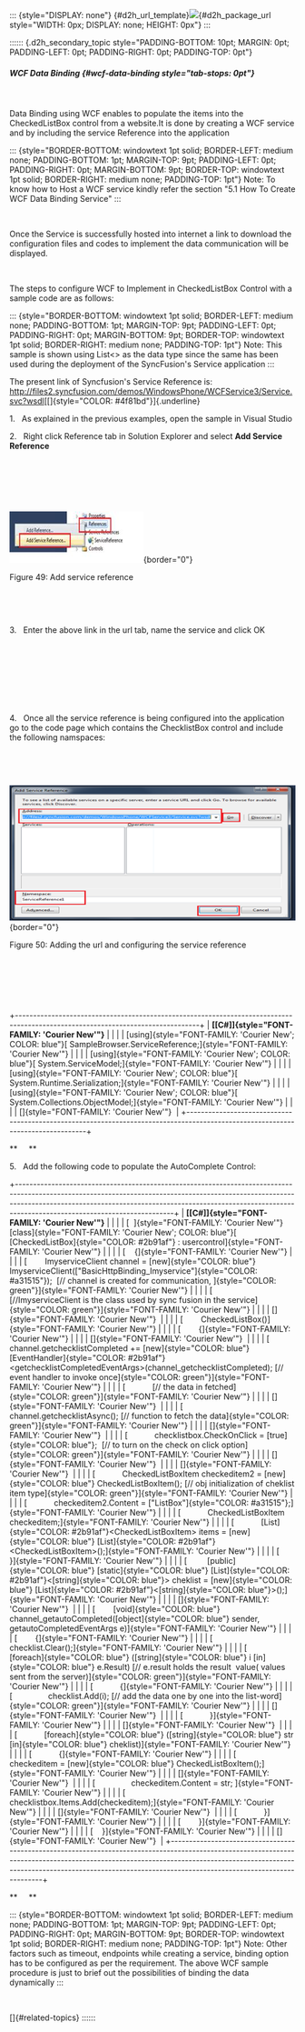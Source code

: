::: {style="DISPLAY: none"}
[](ms-xhelp:///?Id=d2h_url_template){#d2h_url_template}![](!package_url!){#d2h_package_url style="WIDTH: 0px; DISPLAY: none; HEIGHT: 0px"}
:::

:::::: {.d2h_secondary_topic style="PADDING-BOTTOM: 10pt; MARGIN: 0pt; PADDING-LEFT: 0pt; PADDING-RIGHT: 0pt; PADDING-TOP: 0pt"}
##### WCF Data Binding {#wcf-data-binding style="tab-stops: 0pt"}

 

Data Binding using WCF enables to populate the items into the CheckedListBox control from a website.It is done by creating a WCF service and by including the service Reference into the application

::: {style="BORDER-BOTTOM: windowtext 1pt solid; BORDER-LEFT: medium none; PADDING-BOTTOM: 1pt; MARGIN-TOP: 9pt; PADDING-LEFT: 0pt; PADDING-RIGHT: 0pt; MARGIN-BOTTOM: 9pt; BORDER-TOP: windowtext 1pt solid; BORDER-RIGHT: medium none; PADDING-TOP: 1pt"}
Note: To know how to Host a WCF service kindly refer the section "5.1 How To Create WCF Data Binding Service"
:::

 

Once the Service is successfully hosted into internet a link to download the configuration files and codes to implement the data communication will be displayed.

 

The steps to configure WCF to Implement in CheckedListBox Control with a sample code are as follows:

::: {style="BORDER-BOTTOM: windowtext 1pt solid; BORDER-LEFT: medium none; PADDING-BOTTOM: 1pt; MARGIN-TOP: 9pt; PADDING-LEFT: 0pt; PADDING-RIGHT: 0pt; MARGIN-BOTTOM: 9pt; BORDER-TOP: windowtext 1pt solid; BORDER-RIGHT: medium none; PADDING-TOP: 1pt"}
Note: This sample is shown using List\<\> as the data type since the same has been used during the deployment of the SyncFusion's Service application
:::

The present link of Syncfusion's Service Reference is: <http://files2.syncfusion.com/demos/WindowsPhone/WCFService3/Service.svc?wsdl>[[]{style="COLOR: #4f81bd"}]{.underline}

1.   As explained in the previous examples, open the sample in Visual Studio

2.   Right click Reference tab in Solution Explorer and select **Add Service Reference**

 

 

 

![](ImagesExt/image78_50.jpg){border="0"}

Figure 49: Add service reference

                          

 

3.   Enter the above link in the url tab, name the service and click OK

 

 

          

 

4.   Once all the service reference is being configured into the application go to the code page which contains the ChecklistBox control and include the following namspaces:

 

 

![](ImagesExt/image78_51.png){border="0"}

Figure 50: Adding the url and configuring the service reference

 

 

 

+--------------------------------------------------------------------------------------------------------------------------------+
| **[\[C#\]]{style="FONT-FAMILY: 'Courier New'"}**                                                                               |
|                                                                                                                                |
| [using]{style="FONT-FAMILY: 'Courier New'; COLOR: blue"}[ SampleBrowser.ServiceReference;]{style="FONT-FAMILY: 'Courier New'"} |
|                                                                                                                                |
| [using]{style="FONT-FAMILY: 'Courier New'; COLOR: blue"}[ System.ServiceModel;]{style="FONT-FAMILY: 'Courier New'"}            |
|                                                                                                                                |
| [using]{style="FONT-FAMILY: 'Courier New'; COLOR: blue"}[ System.Runtime.Serialization;]{style="FONT-FAMILY: 'Courier New'"}   |
|                                                                                                                                |
| [using]{style="FONT-FAMILY: 'Courier New'; COLOR: blue"}[ System.Collections.ObjectModel;]{style="FONT-FAMILY: 'Courier New'"} |
|                                                                                                                                |
| []{style="FONT-FAMILY: 'Courier New'"}                                                                                         |
+--------------------------------------------------------------------------------------------------------------------------------+

**     **

5.   Add the following code to populate the AutoComplete Control:

+-------------------------------------------------------------------------------------------------------------------------------------------------------------------------------------------------------------------------------------------------------------------------------------+
| **[\[C#\]]{style="FONT-FAMILY: 'Courier New'"}**                                                                                                                                                                                                                                    |
|                                                                                                                                                                                                                                                                                     |
| [  ]{style="FONT-FAMILY: 'Courier New'"}[class]{style="FONT-FAMILY: 'Courier New'; COLOR: blue"}[ [CheckedListBox]{style="COLOR: #2b91af"} : usercontrol]{style="FONT-FAMILY: 'Courier New'"}                                                                                       |
|                                                                                                                                                                                                                                                                                     |
| [    {]{style="FONT-FAMILY: 'Courier New'"}                                                                                                                                                                                                                                         |
|                                                                                                                                                                                                                                                                                     |
| [        ImyserviceClient channel = [new]{style="COLOR: blue"} ImyserviceClient([\"BasicHttpBinding_Imyservice\"]{style="COLOR: #a31515"});  [// channel is created for communication, ]{style="COLOR: green"}]{style="FONT-FAMILY: 'Courier New'"}                                 |
|                                                                                                                                                                                                                                                                                     |
| [        [//ImyserviceClient is the class used by sync fusion in the service]{style="COLOR: green"}]{style="FONT-FAMILY: 'Courier New'"}                                                                                                                                            |
|                                                                                                                                                                                                                                                                                     |
| []{style="FONT-FAMILY: 'Courier New'"}                                                                                                                                                                                                                                              |
|                                                                                                                                                                                                                                                                                     |
| [        CheckedListBox()]{style="FONT-FAMILY: 'Courier New'"}                                                                                                                                                                                                                      |
|                                                                                                                                                                                                                                                                                     |
| [        {]{style="FONT-FAMILY: 'Courier New'"}                                                                                                                                                                                                                                     |
|                                                                                                                                                                                                                                                                                     |
| []{style="FONT-FAMILY: 'Courier New'"}                                                                                                                                                                                                                                              |
|                                                                                                                                                                                                                                                                                     |
| [            channel.getchecklistCompleted += [new]{style="COLOR: blue"} [EventHandler]{style="COLOR: #2b91af"}\<getchecklistCompletedEventArgs\>(channel_getchecklistCompleted); [// event handler to invoke once]{style="COLOR: green"}]{style="FONT-FAMILY: 'Courier New'"}      |
|                                                                                                                                                                                                                                                                                     |
| [            [// the data in fetched]{style="COLOR: green"}]{style="FONT-FAMILY: 'Courier New'"}                                                                                                                                                                                    |
|                                                                                                                                                                                                                                                                                     |
| []{style="FONT-FAMILY: 'Courier New'"}                                                                                                                                                                                                                                              |
|                                                                                                                                                                                                                                                                                     |
| [            channel.getchecklistAsync(); [// function to fetch the data]{style="COLOR: green"}]{style="FONT-FAMILY: 'Courier New'"}                                                                                                                                                |
|                                                                                                                                                                                                                                                                                     |
| []{style="FONT-FAMILY: 'Courier New'"}                                                                                                                                                                                                                                              |
|                                                                                                                                                                                                                                                                                     |
| [            checklistbox.CheckOnClick = [true]{style="COLOR: blue"};  [// to turn on the check on click option]{style="COLOR: green"}]{style="FONT-FAMILY: 'Courier New'"}                                                                                                         |
|                                                                                                                                                                                                                                                                                     |
| []{style="FONT-FAMILY: 'Courier New'"}                                                                                                                                                                                                                                              |
|                                                                                                                                                                                                                                                                                     |
| []{style="FONT-FAMILY: 'Courier New'"}                                                                                                                                                                                                                                              |
|                                                                                                                                                                                                                                                                                     |
| [            CheckedListBoxItem checkeditem2 = [new]{style="COLOR: blue"} CheckedListBoxItem(); [// obj initialization of cheklist item type]{style="COLOR: green"}]{style="FONT-FAMILY: 'Courier New'"}                                                                            |
|                                                                                                                                                                                                                                                                                     |
| [            checkeditem2.Content = [\"ListBox\"]{style="COLOR: #a31515"};]{style="FONT-FAMILY: 'Courier New'"}                                                                                                                                                                     |
|                                                                                                                                                                                                                                                                                     |
| [            CheckedListBoxItem checkeditem;]{style="FONT-FAMILY: 'Courier New'"}                                                                                                                                                                                                   |
|                                                                                                                                                                                                                                                                                     |
| [            [List]{style="COLOR: #2b91af"}\<CheckedListBoxItem\> items = [new]{style="COLOR: blue"} [List]{style="COLOR: #2b91af"}\<CheckedListBoxItem\>();]{style="FONT-FAMILY: 'Courier New'"}                                                                                   |
|                                                                                                                                                                                                                                                                                     |
| [        }]{style="FONT-FAMILY: 'Courier New'"}                                                                                                                                                                                                                                     |
|                                                                                                                                                                                                                                                                                     |
| [         [public]{style="COLOR: blue"} [static]{style="COLOR: blue"} [List]{style="COLOR: #2b91af"}\<[string]{style="COLOR: blue"}\> cheklist = [new]{style="COLOR: blue"} [List]{style="COLOR: #2b91af"}\<[string]{style="COLOR: blue"}\>();]{style="FONT-FAMILY: 'Courier New'"} |
|                                                                                                                                                                                                                                                                                     |
| []{style="FONT-FAMILY: 'Courier New'"}                                                                                                                                                                                                                                              |
|                                                                                                                                                                                                                                                                                     |
| [        [void]{style="COLOR: blue"} channel_getautoCompleted([object]{style="COLOR: blue"} sender, getautoCompletedEventArgs e)]{style="FONT-FAMILY: 'Courier New'"}                                                                                                               |
|                                                                                                                                                                                                                                                                                     |
| [        {]{style="FONT-FAMILY: 'Courier New'"}                                                                                                                                                                                                                                     |
|                                                                                                                                                                                                                                                                                     |
| [            checklist.Clear();]{style="FONT-FAMILY: 'Courier New'"}                                                                                                                                                                                                                |
|                                                                                                                                                                                                                                                                                     |
| [            [foreach]{style="COLOR: blue"} ([string]{style="COLOR: blue"} i [in]{style="COLOR: blue"} e.Result) [// e.result holds the result  value( values sent from the server)]{style="COLOR: green"}]{style="FONT-FAMILY: 'Courier New'"}                                     |
|                                                                                                                                                                                                                                                                                     |
| [            {]{style="FONT-FAMILY: 'Courier New'"}                                                                                                                                                                                                                                 |
|                                                                                                                                                                                                                                                                                     |
| [                checklist.Add(i); [// add the data one by one into the list-word]{style="COLOR: green"}]{style="FONT-FAMILY: 'Courier New'"}                                                                                                                                       |
|                                                                                                                                                                                                                                                                                     |
| []{style="FONT-FAMILY: 'Courier New'"}                                                                                                                                                                                                                                              |
|                                                                                                                                                                                                                                                                                     |
| [            }]{style="FONT-FAMILY: 'Courier New'"}                                                                                                                                                                                                                                 |
|                                                                                                                                                                                                                                                                                     |
| []{style="FONT-FAMILY: 'Courier New'"}                                                                                                                                                                                                                                              |
|                                                                                                                                                                                                                                                                                     |
| [            [foreach]{style="COLOR: blue"} ([string]{style="COLOR: blue"} str [in]{style="COLOR: blue"} cheklist)]{style="FONT-FAMILY: 'Courier New'"}                                                                                                                             |
|                                                                                                                                                                                                                                                                                     |
| [            {]{style="FONT-FAMILY: 'Courier New'"}                                                                                                                                                                                                                                 |
|                                                                                                                                                                                                                                                                                     |
| [                checkeditem = [new]{style="COLOR: blue"} CheckedListBoxItem();]{style="FONT-FAMILY: 'Courier New'"}                                                                                                                                                                |
|                                                                                                                                                                                                                                                                                     |
| []{style="FONT-FAMILY: 'Courier New'"}                                                                                                                                                                                                                                              |
|                                                                                                                                                                                                                                                                                     |
| [                checkeditem.Content = str; ]{style="FONT-FAMILY: 'Courier New'"}                                                                                                                                                                                                   |
|                                                                                                                                                                                                                                                                                     |
| [                checklistbox.Items.Add(checkeditem);]{style="FONT-FAMILY: 'Courier New'"}                                                                                                                                                                                          |
|                                                                                                                                                                                                                                                                                     |
| []{style="FONT-FAMILY: 'Courier New'"}                                                                                                                                                                                                                                              |
|                                                                                                                                                                                                                                                                                     |
| [            }]{style="FONT-FAMILY: 'Courier New'"}                                                                                                                                                                                                                                 |
|                                                                                                                                                                                                                                                                                     |
| [        }]{style="FONT-FAMILY: 'Courier New'"}                                                                                                                                                                                                                                     |
|                                                                                                                                                                                                                                                                                     |
| [    }]{style="FONT-FAMILY: 'Courier New'"}                                                                                                                                                                                                                                         |
|                                                                                                                                                                                                                                                                                     |
| []{style="FONT-FAMILY: 'Courier New'"}                                                                                                                                                                                                                                              |
+-------------------------------------------------------------------------------------------------------------------------------------------------------------------------------------------------------------------------------------------------------------------------------------+

**     **

::: {style="BORDER-BOTTOM: windowtext 1pt solid; BORDER-LEFT: medium none; PADDING-BOTTOM: 1pt; MARGIN-TOP: 9pt; PADDING-LEFT: 0pt; PADDING-RIGHT: 0pt; MARGIN-BOTTOM: 9pt; BORDER-TOP: windowtext 1pt solid; BORDER-RIGHT: medium none; PADDING-TOP: 1pt"}
Note: Other factors such as timeout, endpoints while creating a service, binding option has to be configured as per the requirement. The above WCF sample procedure is just to brief out the possibilities of binding the data dynamically
:::

 

[]{#related-topics}
::::::

